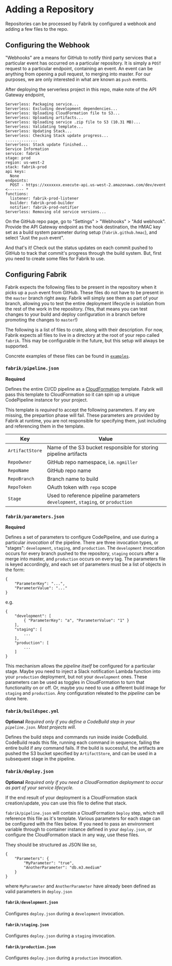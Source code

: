 Adding a Repository
===================

Repositories can be processed by Fabrik by configured a webhook and adding a few files to the repo.

## Configuring the Webhook

"Webhooks" are a means for GitHub to notify third party services that a particular event has occurred on a particular
repository. It is simply a `POST` request to a particular endpoint, containing an event. An event can be anything from
opening a pull request, to merging into master. For our purposes, we are only interested in what are known
as `push` events.

After deploying the serverless project in this repo, make note of the API Gateway endpoint,

```
Serverless: Packaging service...
Serverless: Excluding development dependencies...
Serverless: Uploading CloudFormation file to S3...
Serverless: Uploading artifacts...
Serverless: Uploading service .zip file to S3 (10.31 MB)...
Serverless: Validating template...
Serverless: Updating Stack...
Serverless: Checking Stack update progress...
..............
Serverless: Stack update finished...
Service Information
service: fabrik
stage: prod
region: us-west-2
stack: fabrik-prod
api keys:
  None
endpoints:
  POST - https://xxxxxxx.execute-api.us-west-2.amazonaws.com/dev/event <------- *
functions:
  listener: fabrik-prod-listener
  builder: fabrik-prod-builder
  notifier: fabrik-prod-notifier
Serverless: Removing old service versions...
```

On the GitHub repo page, go to "Settings" > "Webhooks" > "Add webhook". Provide the API Gateway endpoint as the hook
destination, the HMAC key set as a build system parameter during setup (`fabrik.github.hmac`),
and select "Just the `push` event".

And that's it! Check out the status updates on each commit pushed to GitHub to track that commit's
progress through the build system. But, first you need to create some files for Fabrik to use.

## Configuring Fabrik

Fabrik expects the following files to be present in the repository when it picks up
a `push` event from GitHub. These files do not have to be present in the `master` branch right away. Fabrik
will simply see them as part of your branch, allowing you to test the entire deployment lifecycle in isolation
from the rest of the work in the repository. (Yes, that means you can test changes to your build and deploy
configuration in a branch before promoting the changes to `master`!)

The following is a list of files to crate, along with their description. For now, Fabrik expects all files to live
in a directory at the root of your repo called `fabrik`. This may be configurable in the future, but this
setup will always be supported.

Concrete examples of these files can be found in [`examples`](../examples/).

### `fabrik/pipeline.json`

**Required**

Defines the entire CI/CD pipeline as a
[CloudFormation](https://docs.aws.amazon.com/AWSCloudFormation/latest/UserGuide/Welcome.html) template. Fabrik
will pass this template to CloudFormation so it can spin up a unique CodePipeline instance for your project.

This template is *required* to accept the following parameters. If any are missing, the prepartion phase
will fail. These parameters are provided by Fabrik at runtime, you are not responsible for specifying them,
just including and referencing them in the template.

|Key|Value|
|---|-----|
|`ArtifactStore`|Name of the S3 bucket responsible for storing pipeline artifacts|
|`RepoOwner`|GitHub repo namespace, i.e. `ngmiller`|
|`RepoName`|GitHub repo name|
|`RepoBranch`|Branch name to build|
|`RepoToken`|OAuth token with `repo` scope|
|`Stage`|Used to reference pipeline parameters `development`, `staging`, or `production`|

### `fabrik/parameters.json`

**Required**

Defines a set of parameters to configure CodePipeline, and use during a particular _invocation_ of the pipeline.
There are three invocation types, or "stages": `development`, `staging`, and `production`. The `development` invocation
occurs for every branch pushed to the repository, `staging` occurs after a merge into master, and `production` occurs
on every tag. The parameters file is keyed accordingly, and each set of parameters must be a list of objects in the form:

```
{
    "ParameterKey": "...",
    "ParameterValue": "..."
}
```

e.g.

```
{
    "development": [
        { "ParameterKey": "a", "ParameterValue": "1" }
    ],
    "staging": [
        ...
    ],
    "production": [
        ...
    ]
}
```

This mechanism allows the _pipeline itself_ be configured for a particular stage. Maybe you need to inject a Slack
notification Lambda function into your `production` deployment, but not your `development` ones. These parameters
can be used as toggles in CloudFormation to turn that functionality on or off. Or, maybe you need to use a different
build image for `staging` and `production`. Any configuration releated to the _pipeline_ can be done here.

### `fabrik/buildspec.yml`

**Optional** _Required only if you define a CodeBuild step in your `pipeline.json`. Most projects will._

Defines the build steps and commands run inside inside CodeBuild. CodeBuild reads this file, running each command in
sequence, failing the entire build if any command fails. If the build is successful, the artifacts are pushed the S3
bucket specified by `ArtifactStore`, and can be used in a subsequent stage in the pipeline.

### `fabrik/deploy.json`

**Optional** _Required only if you need a CloudFormation deployment to occur as part of your service lifecycle._

If the end result of your deployment is a CloudFormation stack creation/update, you can use this file
to define that stack.

`fabrik/pipeline.json` will contain a CloudFormation `Deploy` step, which will reference this file as it's
template. Various parameters for each stage can be configured with the files below. If you need to pass an environment
variable through to container instance defined in your `deploy.json`, or configure the CloudFormation stack
in any way, use these files.

They should be structured as JSON like so,

```
{
    "Parameters": {
        "MyParameter": "true",
        "AnotherParameter": "db.m3.medium"
    }
}
```

where `MyParameter` and `AnotherParameter` have already been defined as valid parameters in `deploy.json`

#### `fabrik/development.json`

Configures `deploy.json` during a `development` invocation.

#### `fabrik/staging.json`

Configures `deploy.json` during a `staging` invocation.

#### `fabrik/production.json`

Configures `deploy.json` during a `production` invocation.
